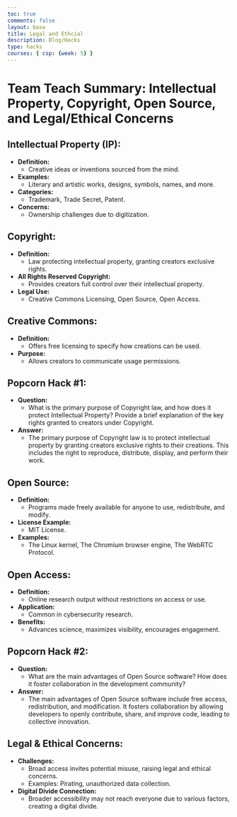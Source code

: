 ```yaml
---
toc: true
comments: false
layout: base
title: Legal and Ethcial  
description: Blog/Hacks
type: hacks
courses: { csp: {week: 5} }
---
```


# Team Teach Summary: Intellectual Property, Copyright, Open Source, and Legal/Ethical Concerns

## Intellectual Property (IP):
- **Definition:**
  - Creative ideas or inventions sourced from the mind.
- **Examples:**
  - Literary and artistic works, designs, symbols, names, and more.
- **Categories:**
  - Trademark, Trade Secret, Patent.
- **Concerns:**
  - Ownership challenges due to digitization.

## Copyright:
- **Definition:**
  - Law protecting intellectual property, granting creators exclusive rights.
- **All Rights Reserved Copyright:**
  - Provides creators full control over their intellectual property.
- **Legal Use:**
  - Creative Commons Licensing, Open Source, Open Access.

## Creative Commons:
- **Definition:**
  - Offers free licensing to specify how creations can be used.
- **Purpose:**
  - Allows creators to communicate usage permissions.

## Popcorn Hack #1:
- **Question:**
  - What is the primary purpose of Copyright law, and how does it protect Intellectual Property? Provide a brief explanation of the key rights granted to creators under Copyright.
- **Answer:**
  - The primary purpose of Copyright law is to protect intellectual property by granting creators exclusive rights to their creations. This includes the right to reproduce, distribute, display, and perform their work.

## Open Source:
- **Definition:**
  - Programs made freely available for anyone to use, redistribute, and modify.
- **License Example:**
  - MIT License.
- **Examples:**
  - The Linux kernel, The Chromium browser engine, The WebRTC Protocol.

## Open Access:
- **Definition:**
  - Online research output without restrictions on access or use.
- **Application:**
  - Common in cybersecurity research.
- **Benefits:**
  - Advances science, maximizes visibility, encourages engagement.

## Popcorn Hack #2:
- **Question:**
  - What are the main advantages of Open Source software? How does it foster collaboration in the development community?
- **Answer:**
  - The main advantages of Open Source software include free access, redistribution, and modification. It fosters collaboration by allowing developers to openly contribute, share, and improve code, leading to collective innovation.

## Legal & Ethical Concerns:
- **Challenges:**
  - Broad access invites potential misuse, raising legal and ethical concerns.
  - Examples: Pirating, unauthorized data collection.
- **Digital Divide Connection:**
  - Broader accessibility may not reach everyone due to various factors, creating a digital divide.


